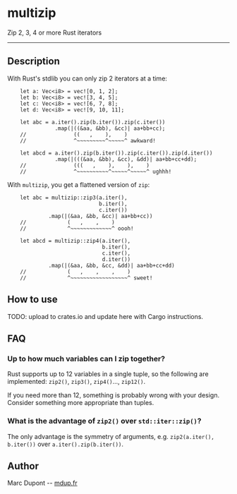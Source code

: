 # multizip
Zip 2, 3, 4 or more Rust iterators

----

## Description

With Rust's stdlib you can only zip 2 iterators at a time:
```
    let a: Vec<i8> = vec![0, 1, 2];
    let b: Vec<i8> = vec![3, 4, 5];
    let c: Vec<i8> = vec![6, 7, 8];
    let d: Vec<i8> = vec![9, 10, 11];

    let abc = a.iter().zip(b.iter()).zip(c.iter())
               .map(|((&aa, &bb), &cc)| aa+bb+cc);
    //               ((   ,    ),    )
    //               ^~~~~~~~~~^~~~~~^ awkward!

    let abcd = a.iter().zip(b.iter()).zip(c.iter()).zip(d.iter())
               .map(|(((&aa, &bb), &cc), &dd)| aa+bb+cc+dd);
    //               (((   ,    ),    ),    )
    //               ^~~~~~~~~~~^~~~~~^~~~~~^ ughhh!
```

With `multizip`, you get a flattened version of `zip`:
```
    let abc = multizip::zip3(a.iter(),
                             b.iter(),
                             c.iter())
             .map(|(&aa, &bb, &cc)| aa+bb+cc))
    //             (   ,    ,    )
    //             ^~~~~~~~~~~~~~^ oooh!

    let abcd = multizip::zip4(a.iter(),
                              b.iter(),
                              c.iter(),
                              d.iter())
             .map(|(&aa, &bb, &cc, &dd)| aa+bb+cc+dd)
    //             (   ,    ,    ,    )
    //             ^~~~~~~~~~~~~~~~~~~^ sweet!
```

## How to use
TODO: upload to crates.io and update here with Cargo instructions.

## FAQ
### Up to how much variables can I zip together?
Rust supports up to 12 variables in a single tuple, so the following are
implemented: `zip2()`, `zip3()`, `zip4()`..., `zip12()`.

If you need more than 12, something is probably wrong with your design. Consider
something more appropriate than tuples.

### What is the advantage of `zip2()` over `std::iter::zip()`?
The only advantage is the symmetry of arguments, e.g. `zip2(a.iter(),
b.iter())` over `a.iter().zip(b.iter())`.

## Author
Marc Dupont -- [mdup.fr](http://mdup.fr)
